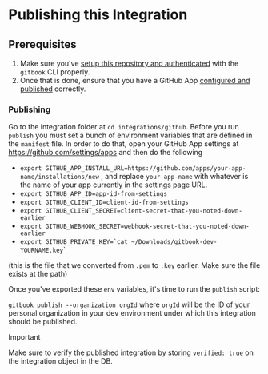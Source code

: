 # Publishing this Integration

## Prerequisites
1. Make sure you've [setup this repository and authenticated](https://app.gitbook.com/o/d8f63b60-89ae-11e7-8574-5927d48c4877/s/-MG7r2HeK94SceWjMDdW/development/integrations/working-with-integrations) with the `gitbook` CLI properly.
2. Once that is done, ensure that you have a GitHub App [configured and published](https://app.gitbook.com/o/d8f63b60-89ae-11e7-8574-5927d48c4877/s/-MG7r2HeK94SceWjMDdW/development/configuration#github) correctly.

### Publishing
Go to the integration folder at `cd integrations/github`. Before you run `publish` you must set a bunch of environment variables that are defined in the `manifest` file. In order to do that, open your GitHub App settings at https://github.com/settings/apps and then do the following

- `export GITHUB_APP_INSTALL_URL=https://github.com/apps/your-app-name/installations/new` , and replace `your-app-name` with whatever is the name of your app currently in the settings page URL.
- `export GITHUB_APP_ID=app-id-from-settings`
- `export GITHUB_CLIENT_ID=client-id-from-settings`
- `export GITHUB_CLIENT_SECRET=client-secret-that-you-noted-down-earlier`
- `export GITHUB_WEBHOOK_SECRET=webhook-secret-that-you-noted-down-earlier`
- ``export GITHUB_PRIVATE_KEY=`cat ~/Downloads/gitbook-dev-YOURNAME.key``\`
  
(this is the file that we converted from `.pem` to `.key` earlier. Make sure the file exists at the path)

Once you've exported these `env` variables, it's time to run the `publish` script:

`gitbook publish --organization orgId` where `orgId` will be the ID of your personal organization in your dev environment under which this integration should be published.

> [!IMPORTANT]  
> Make sure to verify the published integration by storing `verified: true` on the integration object in the DB.
